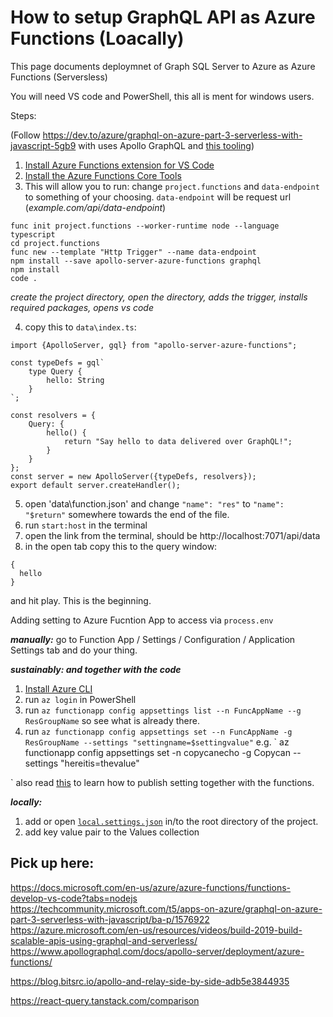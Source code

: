 # How to setup GraphQL API as Azure Functions (Loacally)

This page documents deploymnet of Graph SQL Server to Azure as Azure Functions (Serversless)

You will need VS code and PowerShell, this all is ment for windows users.

Steps:

(Follow https://dev.to/azure/graphql-on-azure-part-3-serverless-with-javascript-5gb9 with uses Apollo GraphQL and [this tooling](https://www.apollographql.com/docs/apollo-server/deployment/azure-functions/))
1. [Install Azure Functions extension for VS Code](https://marketplace.visualstudio.com/items?itemName=ms-azuretools.vscode-azurefunctions)
2. [Install the Azure Functions Core Tools](https://docs.microsoft.com/en-us/azure/azure-functions/functions-run-local?tabs=windows%2Ccsharp%2Cbash&WT.mc_id=techcommunity-blog-aapowell#v2)
3. This will allow you to run:
change `project.functions` and `data-endpoint` to something of your choosing. `data-endpoint` will be request url (_example.com/api/data-endpoint_)
```
func init project.functions --worker-runtime node --language typescript
cd project.functions
func new --template "Http Trigger" --name data-endpoint
npm install --save apollo-server-azure-functions graphql
npm install
code .
```
_create the project directory, open the directory, adds the trigger, installs required packages, opens vs code_


4. copy this to `data\index.ts`:
```
import {ApolloServer, gql} from "apollo-server-azure-functions";

const typeDefs = gql`
    type Query {
        hello: String
    }
`;

const resolvers = {
	Query: {
		hello() {
			return "Say hello to data delivered over GraphQL!";
		}
	}
};
const server = new ApolloServer({typeDefs, resolvers});
export default server.createHandler();
```
5. open 'data\function.json' and change `"name": "res"` to `"name": "$return"` somewhere towards the end of the file. 
6. run `start:host` in the terminal
7. open the link from the terminal, should be http://localhost:7071/api/data
8. in the open tab copy this to the query window:
```
{
  hello
}
```

and hit play. This is the beginning.

Adding setting to Azure Fucntion App to access via `process.env`

_**manually:**_ 
go to Function App / Settings / Configuration / Application Settings tab and do your thing.

_**sustainably: and together with the code**_

1. [Install Azure CLI](https://docs.microsoft.com/en-us/cli/azure/install-azure-cli-windows?tabs=azure-cli)
2. run `az login` in PowerShell
3. run `az functionapp config appsettings list --n FuncAppName --g ResGroupName` so see what is already there.
4. run `az functionapp config appsettings set --n FuncAppName -g ResGroupName --settings "settingname=$settingvalue"` 
e.g.
`
az functionapp config appsettings set -n copycanecho -g Copycan --settings "hereitis=thevalue"

`
also read [this](https://cmatskas.com/azure-functions-node-js-and-environment-variables/) to learn how to publish setting together with the functions. 

_**locally:**_
1. add or open [`local.settings.json`](https://docs.microsoft.com/en-us/azure/azure-functions/functions-run-local?tabs=windows%2Ccsharp%2Cbash#local-settings-file) in/to the root directory of the project.
2. add key value pair to the Values collection


## Pick up here:
https://docs.microsoft.com/en-us/azure/azure-functions/functions-develop-vs-code?tabs=nodejs
https://techcommunity.microsoft.com/t5/apps-on-azure/graphql-on-azure-part-3-serverless-with-javascript/ba-p/1576922
https://azure.microsoft.com/en-us/resources/videos/build-2019-build-scalable-apis-using-graphql-and-serverless/
https://www.apollographql.com/docs/apollo-server/deployment/azure-functions/

https://blog.bitsrc.io/apollo-and-relay-side-by-side-adb5e3844935


https://react-query.tanstack.com/comparison

